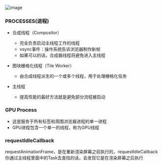![image](https://user-images.githubusercontent.com/5197188/121354501-81b3ff80-c961-11eb-9380-317f422855f8.png)
### PROCESSES(进程)
- 合成线程（Compositor）
  - 完全负责启动主线程工作的线程
  - vsync事件：操作系统告诉浏览器制作新帧
  - 如果可以的话，合成器线程将避免进入主线程

- 图块栅格化线程（Tile Worker）
  - 由合成线程派生的一个或多个线程，用于处理栅格化任务
- 主线程
  - 提高性能的最好方法就是避免部分流程被启动

### GPU Process
- 这是服务于所有标签和周围浏览器进程的单一进程
- GPU进程包含一个单一的线程，称为GPU线程

### requestIdleCallback
requestAnimationFrame，是在重新渲染屏幕之前执行的，requestIdleCallback你通过主线程里面中的Task去查找的话，会发现它是在渲染屏幕之后执行
